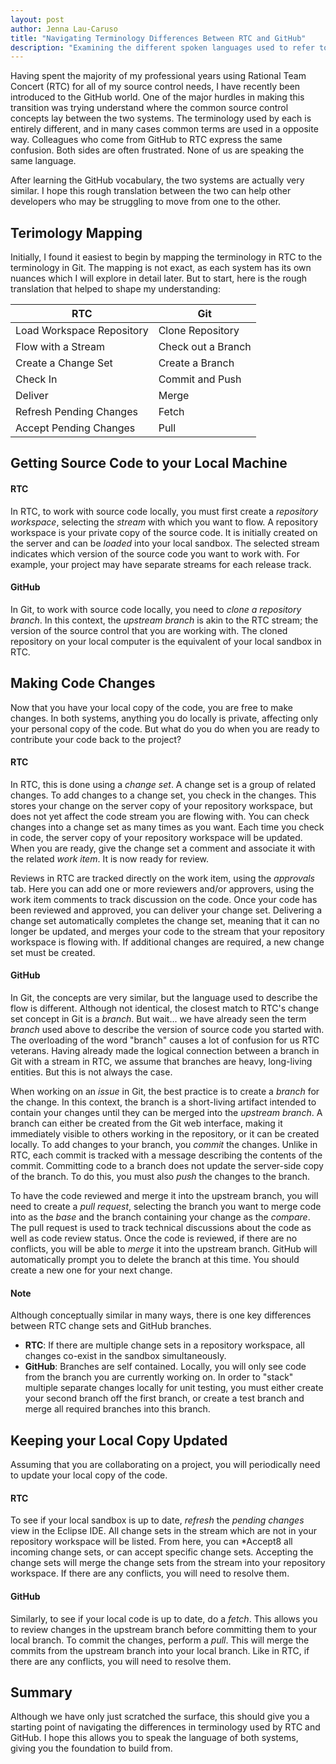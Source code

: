 ```yaml
---
layout: post
author: Jenna Lau-Caruso
title: "Navigating Terminology Differences Between RTC and GitHub"
description: "Examining the different spoken languages used to refer to similar source code concepts in Rational Team Concert and GitHub."
---
```


Having spent the majority of my professional years using Rational Team Concert (RTC) for all of my source control needs, I have recently been introduced to the GitHub world. One of the major hurdles in making this transition was trying understand where the common source control concepts lay between the two systems. The terminology used by each is entirely different, and in many cases common terms are used in a opposite way. Colleagues who come from GitHub to RTC express the same confusion. Both sides are often frustrated. None of us are speaking the same language.


After learning the GitHub vocabulary, the two systems are actually very similar. I hope this rough translation between the two can help other developers who may be struggling to move from one to the other.

## Terimology Mapping

Initially, I found it easiest to begin by mapping the terminology in RTC to the terminology in Git. The mapping is not exact, as each system has its own nuances which I will explore in detail later. But to start, here is the rough translation that helped to shape my understanding:

RTC | Git
--- | ---
Load Workspace Repository | Clone Repository
Flow with a Stream | Check out a Branch
Create a Change Set | Create a Branch
Check In | Commit and Push
Deliver | Merge
Refresh Pending Changes | Fetch
Accept Pending Changes | Pull

## Getting Source Code to your Local Machine


#### RTC

In RTC, to work with source code locally, you must first create a *repository workspace*, selecting the *stream* with which you want to flow. A repository workspace is your private copy of the source code. It is initially created on the server and can be *loaded* into your local sandbox. The selected stream indicates which version of the source code you want to work with. For example, your project may have separate streams for each release track.


#### GitHub

In Git, to work with source code locally, you need to *clone a repository branch*. In this context, the *upstream branch* is akin to the RTC stream; the version of the source control that you are working with. The cloned repository on your local computer is the equivalent of your local sandbox in RTC.


## Making Code Changes


Now that you have your local copy of the code, you are free to make changes. In both systems, anything you do locally is private, affecting only your personal copy of the code. But what do you do when you are ready to contribute your code back to the project?


#### RTC 


In RTC, this is done using a *change set*. A change set is a group of related changes. To add changes to a change set, you check in the changes. This stores your change on the server copy of your repository workspace, but does not yet affect the code stream you are flowing with. You can check changes into a change set as many times as you want. Each time you check in code, the server copy of your repository workspace will be updated. When you are ready, give the change set a comment and associate it with the related *work item*. It is now ready for review. 


Reviews in RTC are tracked directly on the work item, using the *approvals* tab. Here you can add one or more reviewers and/or approvers, using the work item comments to track discussion on the code. Once your code has been reviewed and approved, you can deliver your change set. Delivering a change set automatically completes the change set, meaning that it can no longer be updated, and merges your code to the stream that your repository workspace is flowing with. If additional changes are required, a new change set must be created.


#### GitHub


In Git, the concepts are very similar, but the language used to describe the flow is different. Although not identical, the closest match to RTC's change set concept in Git is a *branch*. But wait... we have already seen the term *branch* used above to describe the version of source code you started with. The overloading of the word "branch" causes a lot of confusion for us RTC veterans. Having already made the logical connection between a branch in Git with a stream in RTC, we assume that branches are heavy, long-living entities. But this is not always the case. 


When working on an *issue* in Git, the best practice is to create a *branch* for the change. In this context, the branch is a short-living artifact intended to contain your changes until they can be merged into the *upstream branch*. A branch can either be created from the Git web interface, making it immediately visible to others working in the repository, or it can be created locally. To add changes to your branch, you *commit* the changes. Unlike in RTC, each commit is tracked with a message describing the contents of the commit. Committing code to a branch does not update the server-side copy of the branch. To do this, you must also *push* the changes to the branch.


To have the code reviewed and merge it into the upstream branch, you will need to create a *pull request*, selecting the branch you want to merge code into as the *base* and the branch containing your change as the *compare*.  The pull request is used to track technical discussions about the code as well as code review status. Once the code is reviewed, if there are no conflicts, you will be able to *merge* it into the upstream branch. GitHub will automatically prompt you to delete the branch at this time. You should create a new one for your next change.


#### Note


Although conceptually similar in many ways, there is one key differences between RTC change sets and GitHub branches.

- **RTC**: If there are multiple change sets in a repository workspace, all changes co-exist in the sandbox simultaneously. 
- **GitHub**: Branches are self contained. Locally, you will only see code from the branch you are currently working on. In order to "stack" multiple separate changes locally for unit testing, you must either create your second branch off the first branch, or create a test branch and merge all required branches into this branch. 


## Keeping your Local Copy Updated


Assuming that you are collaborating on a project, you will periodically need to update your local copy of the code.


#### RTC


To see if your local sandbox is up to date, *refresh* the *pending changes* view in the Eclipse IDE. All change sets in the stream which are not in your repository workspace will be listed. From here, you can *Accept8 all incoming change sets, or can accept specific change sets. Accepting the change sets will merge the change sets from the stream into your repository workspace. If there are any conflicts, you will need to resolve them.


#### GitHub


Similarly, to see if your local code is up to date, do a *fetch*. This allows you to review changes in the upstream branch before committing them to your local branch. To commit the changes, perform a *pull*. This will merge the commits from the upstream branch into your local branch. Like in RTC, if there are any conflicts, you will need to resolve them.


## Summary


Although we have only just scratched the surface, this should give you a starting point of navigating the differences in terminology used by RTC and GitHub. I hope this allows you to speak the language of both systems, giving you the foundation to build from.
